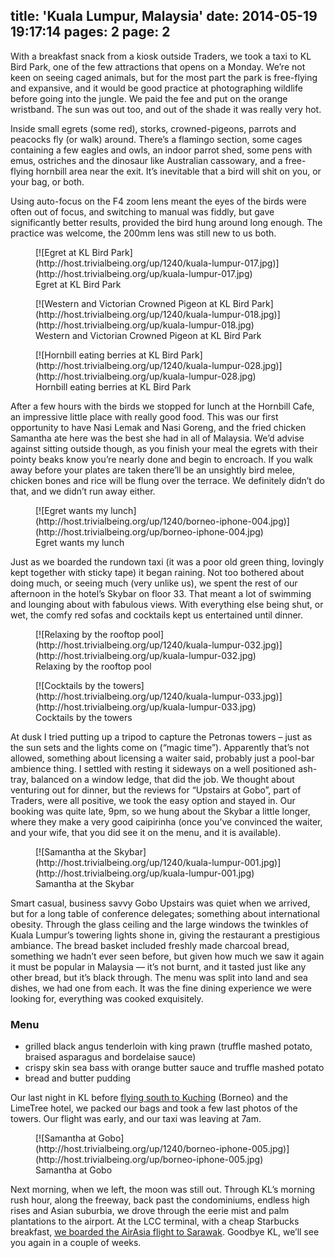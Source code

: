 title: 'Kuala Lumpur, Malaysia'
date: 2014-05-19 19:17:14
pages: 2
page: 2
---

With a breakfast snack from a kiosk outside Traders, we took a taxi to KL Bird Park, one of the few attractions that opens on a Monday. We’re not keen on seeing caged animals, but for the most part the park is free-flying and expansive, and it would be good practice at photographing wildlife before going into the jungle. We paid the fee and put on the orange wristband. The sun was out too, and out of the shade it was really very hot.

Inside small egrets (some red), storks, crowned-pigeons, parrots and peacocks fly (or walk) around. There’s a flamingo section, some cages containing a few eagles and owls, an indoor parrot shed, some pens with emus, ostriches and the dinosaur like Australian cassowary, and a free-flying hornbill area near the exit. It’s inevitable that a bird will shit on you, or your bag, or both.

Using auto-focus on the F4 zoom lens meant the eyes of the birds were often out of focus, and switching to manual was fiddly, but gave significantly better results, provided the bird hung around long enough. The practice was welcome, the 200mm lens was still new to us both.

<figure class="generated-figure generated-figure--retina generated-figure--620 generated-figure--landscape">[![Egret at KL Bird Park](http://host.trivialbeing.org/up/1240/kuala-lumpur-017.jpg)](http://host.trivialbeing.org/up/kuala-lumpur-017.jpg)<figcaption class="generated-figure-caption">Egret at KL Bird Park</figcaption></figure>

<figure class="generated-figure generated-figure--retina generated-figure--620 generated-figure--landscape">[![Western and Victorian Crowned Pigeon at KL Bird Park](http://host.trivialbeing.org/up/1240/kuala-lumpur-018.jpg)](http://host.trivialbeing.org/up/kuala-lumpur-018.jpg)<figcaption class="generated-figure-caption">Western and Victorian Crowned Pigeon at KL Bird Park</figcaption></figure>

<figure class="generated-figure generated-figure--retina generated-figure--620 generated-figure--landscape">[![Hornbill eating berries at KL Bird Park](http://host.trivialbeing.org/up/1240/kuala-lumpur-028.jpg)](http://host.trivialbeing.org/up/kuala-lumpur-028.jpg)<figcaption class="generated-figure-caption">Hornbill eating berries at KL Bird Park</figcaption></figure>

After a few hours with the birds we stopped for lunch at the Hornbill Cafe, an impressive little place with really good food. This was our first opportunity to have Nasi Lemak and Nasi Goreng, and the fried chicken Samantha ate here was the best she had in all of Malaysia. We’d advise against sitting outside though, as you finish your meal the egrets with their pointy beaks know you’re nearly done and begin to encroach. If you walk away before your plates are taken there’ll be an unsightly bird melee, chicken bones and rice will be flung over the terrace. We definitely didn’t do that, and we didn’t run away either.

<figure class="generated-figure generated-figure--retina generated-figure--620 generated-figure--landscape">[![Egret wants my lunch](http://host.trivialbeing.org/up/1240/borneo-iphone-004.jpg)](http://host.trivialbeing.org/up/borneo-iphone-004.jpg)<figcaption class="generated-figure-caption">Egret wants my lunch</figcaption></figure>

Just as we boarded the rundown taxi (it was a poor old green thing, lovingly kept together with sticky tape) it began raining. Not too bothered about doing much, or seeing much (very unlike us), we spent the rest of our afternoon in the hotel’s Skybar on floor 33\. That meant a lot of swimming and lounging about with fabulous views. With everything else being shut, or wet, the comfy red sofas and cocktails kept us entertained until dinner.

<figure class="generated-figure generated-figure--retina generated-figure--620 generated-figure--landscape">[![Relaxing by the rooftop pool](http://host.trivialbeing.org/up/1240/kuala-lumpur-032.jpg)](http://host.trivialbeing.org/up/kuala-lumpur-032.jpg)<figcaption class="generated-figure-caption">Relaxing by the rooftop pool</figcaption></figure>

<figure class="generated-figure generated-figure--retina generated-figure--620 generated-figure--portrait">[![Cocktails by the towers](http://host.trivialbeing.org/up/1240/kuala-lumpur-033.jpg)](http://host.trivialbeing.org/up/kuala-lumpur-033.jpg)<figcaption class="generated-figure-caption">Cocktails by the towers</figcaption></figure>

At dusk I tried putting up a tripod to capture the Petronas towers – just as the sun sets and the lights come on (“magic time”). Apparently that’s not allowed, something about licensing a waiter said, probably just a pool-bar ambience thing. I settled with resting it sideways on a well positioned ash-tray, balanced on a window ledge, that did the job. We thought about venturing out for dinner, but the reviews for “Upstairs at Gobo”, part of Traders, were all positive, we took the easy option and stayed in. Our booking was quite late, 9pm, so we hung about the Skybar a little longer, where they make a very good caipirinha (once you’ve convinced the waiter, and your wife, that you did see it on the menu, and it is available).

<figure class="generated-figure generated-figure--retina generated-figure--620 generated-figure--portrait">[![Samantha at the Skybar](http://host.trivialbeing.org/up/1240/kuala-lumpur-001.jpg)](http://host.trivialbeing.org/up/kuala-lumpur-001.jpg)<figcaption class="generated-figure-caption">Samantha at the Skybar</figcaption></figure>

Smart casual, business savvy Gobo Upstairs was quiet when we arrived, but for a long table of conference delegates; something about international obesity. Through the glass ceiling and the large windows the twinkles of Kuala Lumpur’s towering lights shone in, giving the restaurant a prestigious ambiance. The bread basket included freshly made charcoal bread, something we hadn’t ever seen before, but given how much we saw it again it must be popular in Malaysia — it’s not burnt, and it tasted just like any other bread, but it’s black through. The menu was split into land and sea dishes, we had one from each. It was the fine dining experience we were looking for, everything was cooked exquisitely.

<div class="menu">

### Menu

*   grilled black angus tenderloin with king prawn (truffle mashed potato, braised asparagus and bordelaise sauce)
*   crispy skin sea bass with orange butter sauce and truffle mashed potato
*   bread and butter pudding
</div>

Our last night in KL before [flying south to Kuching](/2014/05/kuching-borneo/ "Kuching, Borneo") (Borneo) and the LimeTree hotel, we packed our bags and took a few last photos of the towers. Our flight was early, and our taxi was leaving at 7am.

<figure class="generated-figure generated-figure--retina generated-figure--620 generated-figure--portrait">[![Samantha at Gobo](http://host.trivialbeing.org/up/1240/borneo-iphone-005.jpg)](http://host.trivialbeing.org/up/borneo-iphone-005.jpg)<figcaption class="generated-figure-caption">Samantha at Gobo</figcaption></figure>

Next morning, when we left, the moon was still out. Through KL’s morning rush hour, along the freeway, back past the condominiums, endless high rises and Asian suburbia, we drove through the eerie mist and palm plantations to the airport. At the LCC terminal, with a cheap Starbucks breakfast, [we boarded the AirAsia flight to Sarawak](/2014/05/kuching-borneo/ "Kuching, Borneo"). Goodbye KL, we’ll see you again in a couple of weeks.
